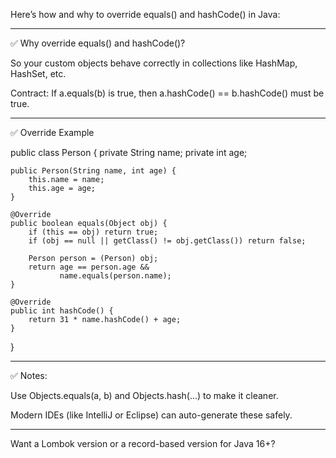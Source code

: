 Here’s how and why to override equals() and hashCode() in Java:


---

✅ Why override equals() and hashCode()?

So your custom objects behave correctly in collections like HashMap, HashSet, etc.

Contract: If a.equals(b) is true, then a.hashCode() == b.hashCode() must be true.



---

✅ Override Example

public class Person {
    private String name;
    private int age;

    public Person(String name, int age) {
        this.name = name;
        this.age = age;
    }

    @Override
    public boolean equals(Object obj) {
        if (this == obj) return true;
        if (obj == null || getClass() != obj.getClass()) return false;

        Person person = (Person) obj;
        return age == person.age &&
               name.equals(person.name);
    }

    @Override
    public int hashCode() {
        return 31 * name.hashCode() + age;
    }
}


---

✅ Notes:

Use Objects.equals(a, b) and Objects.hash(...) to make it cleaner.

Modern IDEs (like IntelliJ or Eclipse) can auto-generate these safely.



---

Want a Lombok version or a record-based version for Java 16+?

